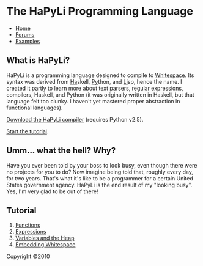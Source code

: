 # The HaPyLi Programming Language

- [Home](./home.md)
- [Forums](https://web.archive.org/web/20120712024855/http://hapyli.webs.com:80/apps/forums/)
- [Examples](./examples.md)

## What is HaPyLi?

HaPyLi is a programming language designed to compile to
[Whitespace](https://web.archive.org/web/20150717203521/http://compsoc.dur.ac.uk:80/whitespace/index.php).
Its syntax was derived from <u>Ha</u>skell, <u>Py</u>thon, and <u>Li</u>sp,
hence the name. I created it partly to learn more about text parsers, regular
expressions, compilers, Haskell, and Python (it was originally written in
Haskell, but that language felt too clunky. I haven't yet mastered proper
abstraction in functional languages).

[Download the HaPyLi compiler](./HaPyLi.7z)
(requires Python v2.5).

[Start the tutorial](./functions.md).

## Umm... what the hell? Why?

Have you ever been told by your boss to look busy, even though there were no
projects for you to do? Now imagine being told that, roughly every day, for two
years. That's what it's like to be a programmer for a certain United States
government agency. HaPyLi is the end result of my "looking busy". Yes, I'm very
glad to be out of there!

## Tutorial

1. [Functions](./functions.md)
2. [Expressions](./expressions.md)
3. [Variables and the Heap](./variablesandtheheap.md)
4. [Embedding Whitespace](./embeddingwhitespace.md)

Copyright ©2010
